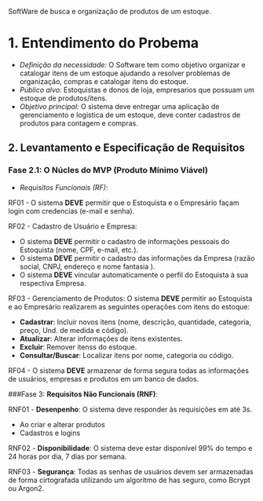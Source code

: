 SoftWare de busca e organização de produtos de um estoque.

# 1. Entendimento do Probema
- *Definição da necessidade:* O Software tem como objetivo organizar e catalogar itens de um estoque ajudando a resolver problemas de organização, compras e catalogar itens do estoque.
- *Público alvo:* Estoquistas e donos de loja, empresarios que possuam um estoque de produtos/itens.
- *Objetivo principal:* O sistema deve entregar uma aplicação de gerenciamento e logistica de um estoque, deve conter cadastros de produtos para contagem e compras.

## 2. Levantamento e Especificação de Requisitos

### Fase 2.1: __O Núcles do MVP (Produto Mínimo Viável)__
- *Requisitos Funcionais (RF)*:
  
RF01 - O sistema __DEVE__ permitir que o Estoquista e o Empresário façam login com credencias (e-mail e senha).

RF02 - Cadastro de Usuário e Empresa:
- O sistema __DEVE__ permitir o cadastro de informações pessoais do Estoquista (nome, CPF, e-mail, etc.).
- O sistema __DEVE__ permitir o cadastro das informações da Empresa (razão social, CNPJ, endereço e nome fantasia ).
- O sistema __DEVE__ vincular automaticamente o perfil do Estoquista à sua respectiva Empresa.

RF03 - Gerenciamento de Produtos: O sistema __DEVE__ permitir ao Estoquista e ao Empresário realizarem as seguintes operações com itens do estoque:
- __Cadastrar__: Incluir novos itens (nome, descrição, quantidade, categoria, preço, Und. de medida e código).
- __Atualizar__:  Alterar informações de itens existentes.
- __Excluir__: Remover itenss do estoque.
- __Consultar/Buscar__: Localizar itens por nome, categoria ou código.
  
RF04 - O sistema __DEVE__ armazenar de forma segura todas as informações de usuários, empresas e produtos em um banco de dados.

###Fase 3: __Requisitos Não Funcionais (RNF)__:

RNF01 - __Desenpenho__: O sistema deve responder às requisições em até 3s.
- Ao criar e alterar produtos
- Cadastros e logins

RNF02 - __Disponibilidade__: O sistema deve estar disponível 99% do tempo e 24 horas por dia, 7 dias por semana.

RNF03 - __Segurança__: Todas as senhas de usuários devem ser armazenadas de forma cirtografada utilizando um algoritmo de has seguro, como Bcrypt ou Argon2.

